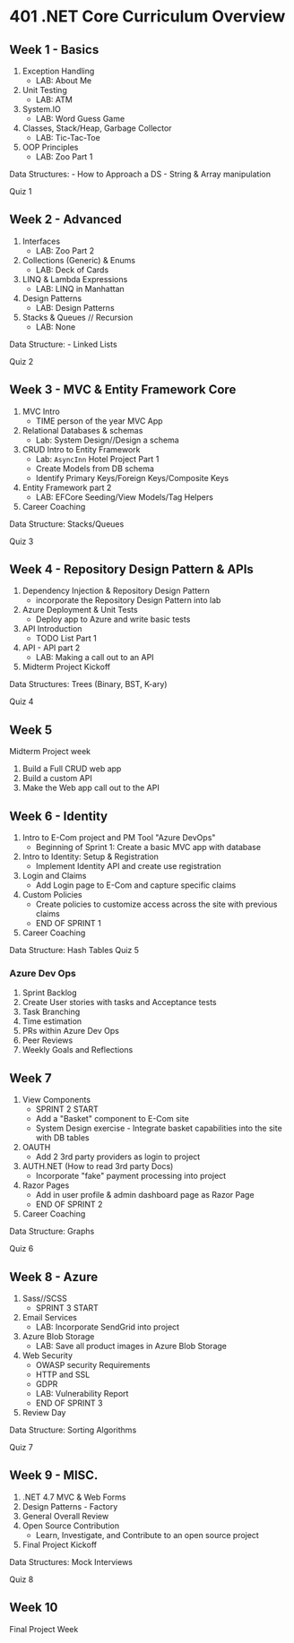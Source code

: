 # 401 .NET Core Curriculum Overview

## Week 1 - Basics
1. Exception Handling
   - LAB: About Me
2. Unit Testing
   - LAB: ATM
3. System.IO
   - LAB: Word Guess Game
4. Classes, Stack/Heap, Garbage Collector
   - LAB: Tic-Tac-Toe
5. OOP Principles
   - LAB: Zoo Part 1

Data Structures: 
	- How to Approach a DS
	- String & Array manipulation

Quiz 1

## Week 2 - Advanced

1. Interfaces
   - LAB: Zoo Part 2
2. Collections (Generic) & Enums
   - LAB: Deck of Cards
3. LINQ & Lambda Expressions
   - LAB: LINQ in Manhattan
4. Design Patterns
   - LAB: Design Patterns
5. Stacks & Queues // Recursion
   - LAB: None

Data Structure: 
	- Linked Lists

Quiz 2

## Week 3 - MVC & Entity Framework Core
1. MVC Intro
   - TIME person of the year MVC App
2. Relational Databases & schemas
   - Lab: System Design//Design a schema
3. CRUD Intro to Entity Framework
   - Lab: `AsyncInn` Hotel Project Part 1
	- Create Models from DB schema
	- Identify Primary Keys/Foreign Keys/Composite Keys
4. Entity Framework part 2
   - LAB: EFCore Seeding/View Models/Tag Helpers
5. Career Coaching

Data Structure: Stacks/Queues

Quiz 3

## Week 4 - Repository Design Pattern & APIs
1. Dependency Injection & Repository Design Pattern
   - incorporate the Repository Design Pattern into lab
2. Azure Deployment & Unit Tests
	- Deploy app to Azure and write basic tests
2. API Introduction
   - TODO List Part 1
3. API - API part 2
   - LAB: Making a call out to an API
5. Midterm Project Kickoff

Data Structures: Trees (Binary, BST, K-ary)

Quiz 4

## Week 5
Midterm Project week
1. Build a Full CRUD web app
2. Build a custom API
3. Make the Web app call out to the API


## Week 6 - Identity
1. Intro to E-Com project and PM Tool "Azure DevOps"
	- Beginning of Sprint 1: Create a basic MVC app with database
2. Intro to Identity: Setup & Registration
	- Implement Identity API and create use registration
3. Login and Claims
	- Add Login page to E-Com and capture specific claims
4. Custom Policies
	- Create policies to customize access across the site with previous claims
	- END OF SPRINT 1
5. Career Coaching

Data Structure: Hash Tables
Quiz 5

### Azure Dev Ops
1. Sprint Backlog
1. Create User stories with tasks and Acceptance tests
2. Task Branching
3. Time estimation
4. PRs within Azure Dev Ops
5. Peer Reviews
6. Weekly Goals and Reflections

## Week 7  
1. View Components
	- SPRINT 2 START
	- Add a "Basket" component to E-Com site
	- System Design exercise - Integrate basket capabilities into the site with DB tables
2. OAUTH
	- Add 2 3rd party providers as login to project
3. AUTH.NET (How to read 3rd party Docs)
	- Incorporate "fake" payment processing into project
4. Razor Pages 
	- Add in user profile & admin dashboard page as Razor Page
	- END OF SPRINT 2
5. Career Coaching

Data Structure: Graphs 

Quiz 6

## Week 8 - Azure
1. Sass//SCSS
	- SPRINT 3 START
2. Email Services
	- LAB: Incorporate SendGrid into project 
3. Azure Blob Storage
	- LAB: Save all product images in Azure Blob Storage
4. Web Security
	- OWASP security Requirements
	- HTTP and SSL 
	- GDPR
	- LAB: Vulnerability Report
	- END OF SPRINT 3
5. Review Day

Data Structure: Sorting Algorithms


Quiz 7

## Week 9 - MISC.
1. .NET 4.7 MVC & Web Forms
2. Design Patterns - Factory
3. General Overall Review
4. Open Source Contribution 
	- Learn, Investigate, and Contribute to an open source project
5. Final Project Kickoff

Data Structures: Mock Interviews

Quiz 8

## Week 10
Final Project Week
